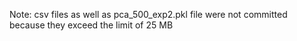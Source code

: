 Note: csv files as well as pca_500_exp2.pkl file were not committed because they exceed the limit of 25 MB
